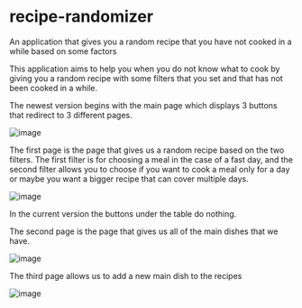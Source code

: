# recipe-randomizer
An application that gives you a random recipe that you have not cooked in a while based on some factors

This application aims to help you when you do not know what to cook by giving you a random recipe with some filters that you set and that has not been cooked in a while.

The newest version begins with the main page which displays 3 buttons that redirect to 3 different pages.

![image](https://user-images.githubusercontent.com/61180595/177054137-59ce36d1-9b87-496c-8ad8-e5f8f275d330.png)

The first page is the page that gives us a random recipe based on the two filters. The first filter is for choosing a meal in the case of a fast day, and the second filter allows you to choose if you want to cook a meal only for a day or maybe you want a bigger recipe that can cover multiple days.

![image](https://user-images.githubusercontent.com/61180595/177055103-e242802d-f0a6-4843-bbcb-0018a57be66d.png)

In the current version the buttons under the table do nothing.

The second page is the page that gives us all of the main dishes that we have.

![image](https://user-images.githubusercontent.com/61180595/177055116-63e89914-40c4-4b6c-87d2-9e398533cafb.png)

The third page allows us to add a new main dish to the recipes

![image](https://user-images.githubusercontent.com/61180595/177054363-de533efd-9d4a-4638-9d3f-d4d842a8e0f7.png)

